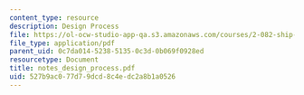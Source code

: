 ```yaml
---
content_type: resource
description: Design Process
file: https://ol-ocw-studio-app-qa.s3.amazonaws.com/courses/2-082-ship-structural-analysis-design-13-122-spring-2003/527b9ac077d79dcd8c4edc2a8b1a0526_notes_design_process.pdf
file_type: application/pdf
parent_uid: 0c7da014-5238-5135-0c3d-0b069f0928ed
resourcetype: Document
title: notes_design_process.pdf
uid: 527b9ac0-77d7-9dcd-8c4e-dc2a8b1a0526
---
```

